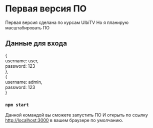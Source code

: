 # Первая версия ПО

Первая версия сделана по курсам UlbiTV
Но я планирую масштабировать ПО

## Данные для входа
{  
  username: user,  
  password: 123  
},  
{  
  username: admin,  
  password: 123  
}
### `npm start`

Данной командой вы сможете запустить ПО
И открыть по ссылку [http://localhost:3000](http://localhost:3000) в вашем браузере по умолчанию.
